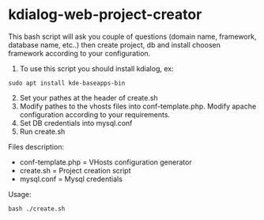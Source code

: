 # kdialog-web-project-creator

This bash script will ask you couple of questions (domain name, framework, database name, etc..) then create project, db and install choosen framework according to your configuration.

1) To use this script you should install kdialog, ex:
```
sudo apt install kde-baseapps-bin
```
2) Set your pathes at the header of create.sh
3) Modify pathes to the vhosts files into conf-template.php. Modify apache configuration according to your requirements.
4) Set DB credentials into mysql.conf
5) Run create.sh

Files description:

- conf-template.php = VHosts configuration generator
- create.sh = Project creation script
- mysql.conf = Mysql credentials

Usage:
```
bash ./create.sh
```
